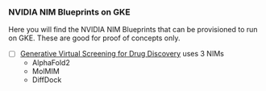 ### NVIDIA NIM Blueprints on GKE

Here you will find the NVIDIA NIM Blueprints that can be provisioned to run on GKE. These are good for proof of concepts only.

- [ ] [Generative Virtual Screening for Drug Discovery](./drugdiscovery/README.md) uses 3 NIMs
  - AlphaFold2
  - MolMIM
  - DiffDock
